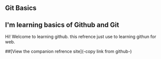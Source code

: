 Git Basics
-----------
I'm learning basics of Github and Git
-----------


Hi! Welcome to learning github. this refrence just use to learning githun for web.

##[View the companion refrence site](-copy link from github-)

